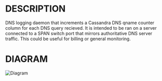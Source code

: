 DESCRIPTION
===========

DNS logging daemon that increments a Cassandra DNS qname counter column for each
DNS query recieved. It is intended to be ran on a server connected to a SPAN
switch port that mirrors authoritative DNS server traffic. This could be useful
for billing or general monitoring.

DIAGRAM
=======

![Diagram](https://raw.github.com/mmgaggle/dnslog/master/dnslog.png "DNSLOG")
